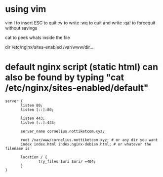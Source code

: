 # using vim
vim <filename>
I to insert
ESC to quit
:w to write
:wq to quit and write
:qa! to forcequit without savings

cat <filename>
to peek whats inside the file


dir 
/etc/nginx/sites-enabled
/var/www/dir...

# default nginx script (static html) can also be found by typing "cat /etc/nginx/sites-enabled/default"
```
server {
       listen 80;
       listen [::]:80;

       listen 443;
       listen [::]:443;

       server_name cornelius.nottiketcom.xyz;

       root /var/www/cornelius.nottiketcom.xyz; # or any dir you want
       index index.html index.nginx-debian.html; # or whatever the filename is

       location / {
               try_files $uri $uri/ =404;
       }
}
```